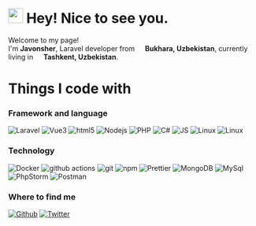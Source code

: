 <h1><img src="https://emojis.slackmojis.com/emojis/images/1643516200/22263/batman_yes.gif?1643516200" width="30"/> Hey! Nice to see you.</h1>


<p>Welcome to my page! </br> I'm <strong>Javonsher</strong>, Laravel developer from <img src="https://cdn-icons-png.flaticon.com/512/197/197416.png" width="13"/> <b>Bukhara, Uzbekistan</b>, currently living in <img src="https://cdn-icons-png.flaticon.com/512/197/197416.png" width="13"/> <b>Tashkent, Uzbekistan</b>. </p>
<h1>Things I code with</h1>
<h3>Framework and language</h3>
<p>
  <img alt="Laravel" src="https://img.shields.io/badge/-Laravel-ff2d20?style=flat&logo=Laravel&logoColor=white" /> 
  <img alt="Vue3" src="https://img.shields.io/badge/-Vue.js-4fc08d?style=flat&logo=vue.js&logoColor=white" />
  <img alt="html5" src="https://img.shields.io/badge/-HTML5-E34F26?style=flat&logo=html5&logoColor=white" />
  <img alt="Nodejs" src="https://img.shields.io/badge/-Nodejs-43853d?style=flat&logo=Node.js&logoColor=white" />
  <img alt="PHP" src="https://img.shields.io/badge/-PHP-777bb4?style=flat&logo=php&logoColor=white" />
  <img alt="C#" src="https://img.shields.io/badge/-C%20Sharp-239120?style=flat&logo=C%20Sharp&logoColor=white" />
  <img alt="JS" src="https://img.shields.io/badge/-JavaScript-f7df1e?style=flat&logo=JavaScript&logoColor=white" />
  <img alt="Linux" src="https://img.shields.io/badge/-Linux-fcc624?style=flat&logo=Linux&logoColor=white" />
  <img alt="Linux" src="https://img.shields.io/badge/-Linux-fcc624?style=flat&logo=tailwindcss&logoColor=white" />
</p>
<h3>Technology</h3>
<p>
  <img alt="Docker" src="https://img.shields.io/badge/-Docker-46a2f1?style=flat&logo=docker&logoColor=white" />
  <img alt="github actions" src="https://img.shields.io/badge/-Github_Actions-2088FF?style=flat&logo=github-actions&logoColor=white" />
  <img alt="git" src="https://img.shields.io/badge/-Git-F05032?style=flat&logo=git&logoColor=white" />
  <img alt="npm" src="https://img.shields.io/badge/-NPM-CB3837?style=flat&logo=npm&logoColor=white" />
  <img alt="Prettier" src="https://img.shields.io/badge/-Prettier-F7B93E?style=flat&logo=prettier&logoColor=white" />
  <img alt="MongoDB" src="https://img.shields.io/badge/-MongoDB-13aa52?style=flat&logo=mongodb&logoColor=white" />
  <img alt="MySql" src="https://img.shields.io/badge/-MySQL-4479a1?style=flat&logo=mysql&logoColor=white" />
  <img alt="PhpStorm" src="https://img.shields.io/badge/-PhpStorm-000000?style=flat&logo=PhpStorm&logoColor=white" />
  <img alt="Postman" src="https://img.shields.io/badge/-Postman-ff6c37?style=flat&logo=Postman&logoColor=white" />
</p>
<h3>Where to find me</h3>
<p>
<a href="https://github.com/MIXA8" target="_blank"><img alt="Github" src="https://img.shields.io/badge/-GitHub-181717?style=for-the-badge&logo=GitHub&logoColor=white" /></a>
<a href="https://t.me/Java_011" target="_blank"><img alt="Twitter" src="https://img.shields.io/badge/-Telegram-26a5e4?style=for-the-badge&logo=Telegram&logoColor=white" /></a> 
</p>
